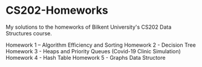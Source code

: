 # CS202-Homeworks

My solutions to the homeworks of Bilkent University's CS202 Data Structures course.

Homework 1 – Algorithm Efficiency and Sorting
Homework 2 - Decision Tree
Homework 3 - Heaps and Priority Queues (Covid-19 Clinic Simulation)
Homework 4 - Hash Table
Homework 5 - Graphs Data Structore
